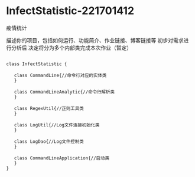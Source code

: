# InfectStatistic-221701412
疫情统计

描述你的项目，包括如何运行、功能简介、作业链接、博客链接等
初步对需求进行分析后
决定将分为多个内部类完成本次作业（暂定）
 ```

class InfectStatistic {
   
    class CommandLine{//命令行对应的实体类
    }

    class CommandLineAnalytic{//命令行解析类
    }
	
    class RegexUtil{//正则工具类
    }
    
    class LogUtil{//Log文件连接初始化类
    }
    
    class LogDao{//Log文件控制类
    }
    
    class CommandLineApplication{//启动类
    }
}

        
 ```
